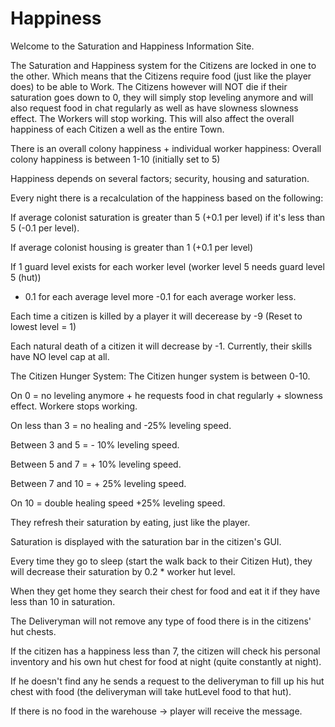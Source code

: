 # Happiness

Welcome to the Saturation and Happiness Information Site.

The Saturation and Happiness system for the Citizens are locked in one to the other. Which means that the Citizens require food (just like the player does) to be able to Work. The Citizens however will NOT die if their saturation goes down to 0, they will simply stop leveling anymore and will also request food in chat regularly as well as have slowness slowness effect. The Workers will stop working. This will also affect the overall happiness of each Citizen a well as the entire Town.

There is an overall colony happiness + individual worker happiness:
Overall colony happiness is  between 1-10 (initially set to 5)

Happiness depends on several factors; security, housing and saturation.

Every night there is a recalculation of the happiness based on the following:

If average colonist saturation is greater than 5 (+0.1 per level) if it's less than 5 (-0.1 per level).

If average colonist housing is greater than 1 (+0.1 per level)

If 1 guard level exists for each worker level (worker level 5 needs guard level 5 (hut))

+ 0.1 for each average level more -0.1 for each average worker less.

Each time a citizen is killed by a player it will decerease by -9 (Reset to lowest level = 1)

Each natural death of a citizen it will decrease by -1.
Currently, their skills have NO level cap at all.

The Citizen Hunger System:
The Citizen hunger system is between 0-10.

On 0 = no leveling anymore + he requests food in chat regularly + slowness effect. Workere stops working.

On less than 3 = no healing and -25% leveling speed.

Between 3 and 5 = - 10% leveling speed.

Between 5 and 7 = + 10% leveling speed.

Between 7 and 10 = + 25% leveling speed.

On 10 = double healing speed +25% leveling speed.

They refresh their saturation by eating, just like the player.

Saturation is displayed with the saturation bar in the citizen's GUI.

Every time they go to sleep (start the walk back to their Citizen Hut), they will decrease their saturation by 0.2 * worker hut level.

When they get home they search their chest for food and eat it if they have less than 10 in saturation.

The Deliveryman will not remove any type of food there is in the citizens' hut chests.

If the citizen has a happiness less than 7, the citizen will check his personal inventory and his own hut chest for food at night (quite constantly at night).

If he doesn't find any he sends a request to the deliveryman to fill up his hut chest with food (the deliveryman will take hutLevel food to that hut).

If there is no food in the warehouse -> player will receive the message.
